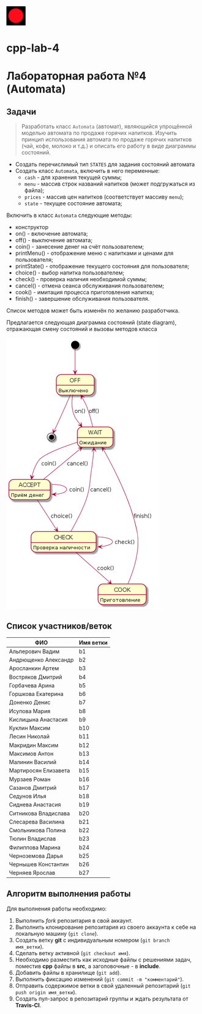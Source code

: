 <img src="img/red.png" width="50" height="50">

# cpp-lab-4
# Лабораторная работа №4 (Automata)

## Задачи

> Разработать класс `Automata` (автомат), являющийся упрощённой моделью автомата по продаже горячих напитков.
Изучить принцип использования автомата по продаже горячих напитков (чай, кофе, молоко и т.д.) и описать его работу в виде диаграммы состояний.

- Создать перечислимый тип `STATES` для задания состояний автомата
- Создать класс `Automata`, включить в него переменные:
  - `cash` - для хранения текущей суммы; 
  - `menu` - массив строк названий напитков (может подгружаться из файла); 
  - `prices` - массив цен напитков (соответствует массиву `menu`); 
  - `state` - текущее состояние автомата;

Включить в класс `Automata` следующие методы:

- конструктор
- on() - включение автомата;
- off() - выключение автомата;
- coin() - занесение денег на счёт пользователем;
- printMenu() - отображение меню с напитками и ценами для пользователя;
- printState() - отображение текущего состояния для пользователя;
- choice() - выбор напитка пользователем;
- check() - проверка наличия необходимой суммы;
- cancel() - отмена сеанса обслуживания пользователем;
- cook() - имитация процесса приготовления напитка;
- finish() - завершение обслуживания пользователя.

Список методов может быть изменён по желанию разработчика.

Предлагается следующая диаграмма состояний (state diagram), отражающая смену состояний и вызовы методов класса

<img src="img/automata.png">


## Список участников/веток

|  ФИО              | Имя ветки |
|-------------------|-----------|
|Альперович	Вадим | b1|
|Андрющенко	Александр|b2|
|Аросланкин	Артем|b3|
|Востряков	Дмитрий|b4|
|Горбачева	Арина|b5|
|Горшкова	Екатерина|b6||
|Доненко	Денис|b7|
|Исупова	Мария|b8|
|Кислицына	Анастасия|b9|
|Куклин	Максим|b10|
|Лесин	Николай|b11|
|Макридин	Максим|b12|
|Максимов	Антон|b13|
|Малинин	Василий|b14|
|Мартиросян	Елизавета|b15|
|Мурзаев	Роман|b16|
|Сазанов	Дмитрий|b17|
|Седунов	Илья|b18|
|Сиднева	Анастасия|b19|
|Ситникова	Владислава|b20|
|Слесарева	Василина|b21|
|Смольникова	Полина|b22|
|Тюлин	Владислав|b23|
|Филиппова	Марина|b24|
|Черноземова	Дарья|b25|
|Чернышев	Константин|b26|
|Черняев	Ярослав|b27|


## Алгоритм выполнения работы

Для выполнения работы необходимо:

1. Выполнить *fork* репозитария в свой аккаунт.
1. Выполнить клонирование репозитария из своего аккаунта к себе на локальную машину (`git clone`).
1. Создать ветку **git** с индивидуальным номером (`git branch имя_ветки`).
1. Сделать ветку активной (`git checkout имя`).
1. Необходимо разместить как исходные файлы с решениями задач, поместив **cpp** файлы в **src**, а заголовочные - в **include**. 
1. Добавить файлы в хранилище (`git add`).
1. Выполнить фиксацию изменений (`git commit -m "комментарий"`).
1. Отправить содержимое ветки в свой удаленный репозитарий (`git push origin имя_ветки`).
1. Создать пул-запрос в репозитарий группы и ждать результата от **Travis-CI**.
